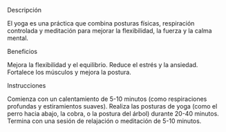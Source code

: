 Descripción

El yoga es una práctica que combina posturas físicas, respiración controlada y meditación para mejorar la flexibilidad, la fuerza y la calma mental.

Beneficios

Mejora la flexibilidad y el equilibrio.
Reduce el estrés y la ansiedad.
Fortalece los músculos y mejora la postura.

Instrucciones

Comienza con un calentamiento de 5-10 minutos (como respiraciones profundas y estiramientos suaves).
Realiza las posturas de yoga (como el perro hacia abajo, la cobra, o la postura del árbol) durante 20-40 minutos.
Termina con una sesión de relajación o meditación de 5-10 minutos.